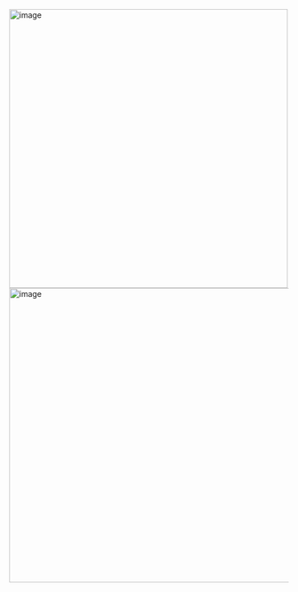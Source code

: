 <img width="502" alt="image" src="https://github.com/rlopezlara/Java_AssignmentThree/assets/134024353/64f2d36d-b1fc-47b9-8649-f83485f1d01e">

<img width="530" alt="image" src="https://github.com/rlopezlara/Java_AssignmentThree/assets/134024353/f99d6c28-30cd-4385-b764-8884a8871294">
